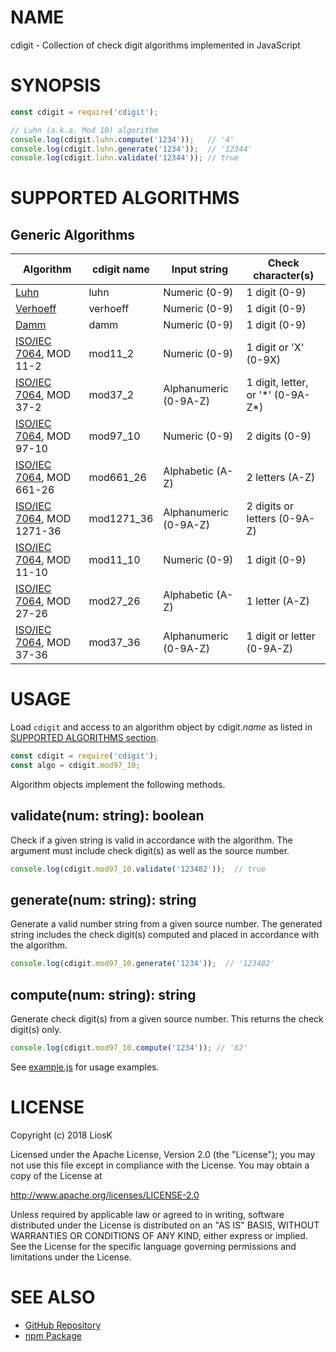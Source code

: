 # NAME

cdigit - Collection of check digit algorithms implemented in JavaScript


# SYNOPSIS

```javascript
const cdigit = require('cdigit');

// Luhn (a.k.a. Mod 10) algorithm
console.log(cdigit.luhn.compute('1234'));   // '4'
console.log(cdigit.luhn.generate('1234'));  // '12344'
console.log(cdigit.luhn.validate('12344')); // true
```


# SUPPORTED ALGORITHMS

## Generic Algorithms

| Algorithm                   | cdigit name | Input string          | Check character(s)                  |
|-----------------------------|-------------|-----------------------|-------------------------------------|
| [Luhn]                      | luhn        | Numeric (0-9)         | 1 digit (0-9)                       |
| [Verhoeff]                  | verhoeff    | Numeric (0-9)         | 1 digit (0-9)                       |
| [Damm]                      | damm        | Numeric (0-9)         | 1 digit (0-9)                       |
| [ISO/IEC 7064], MOD 11-2    | mod11_2     | Numeric (0-9)         | 1 digit or 'X' (0-9X)               |
| [ISO/IEC 7064], MOD 37-2    | mod37_2     | Alphanumeric (0-9A-Z) | 1 digit, letter, or '\*' (0-9A-Z\*) |
| [ISO/IEC 7064], MOD 97-10   | mod97_10    | Numeric (0-9)         | 2 digits (0-9)                      |
| [ISO/IEC 7064], MOD 661-26  | mod661_26   | Alphabetic (A-Z)      | 2 letters (A-Z)                     |
| [ISO/IEC 7064], MOD 1271-36 | mod1271_36  | Alphanumeric (0-9A-Z) | 2 digits or letters (0-9A-Z)        |
| [ISO/IEC 7064], MOD 11-10   | mod11_10    | Numeric (0-9)         | 1 digit (0-9)                       |
| [ISO/IEC 7064], MOD 27-26   | mod27_26    | Alphabetic (A-Z)      | 1 letter (A-Z)                      |
| [ISO/IEC 7064], MOD 37-36   | mod37_36    | Alphanumeric (0-9A-Z) | 1 digit or letter (0-9A-Z)          |

[Luhn]: https://en.wikipedia.org/wiki/Luhn_algorithm
[Verhoeff]: https://en.wikipedia.org/wiki/Verhoeff_algorithm
[Damm]: https://en.wikipedia.org/wiki/Damm_algorithm
[ISO/IEC 7064]: https://www.iso.org/standard/31531.html


# USAGE

Load `cdigit` and access to an algorithm object by cdigit.*name* as listed in
[SUPPORTED ALGORITHMS section](#supported-algorithms).

```javascript
const cdigit = require('cdigit');
const algo = cdigit.mod97_10;
```

Algorithm objects implement the following methods.

## validate(num: string): boolean

Check if a given string is valid in accordance with the algorithm. The argument
must include check digit(s) as well as the source number.

```javascript
console.log(cdigit.mod97_10.validate('123482'));  // true
```

## generate(num: string): string

Generate a valid number string from a given source number. The generated string
includes the check digit(s) computed and placed in accordance with the
algorithm.

```javascript
console.log(cdigit.mod97_10.generate('1234'));  // '123482'
```

## compute(num: string): string

Generate check digit(s) from a given source number. This returns the check
digit(s) only.

```javascript
console.log(cdigit.mod97_10.compute('1234')); // '82'
```

See [example.js](example.js) for usage examples.


# LICENSE

Copyright (c) 2018 LiosK

Licensed under the Apache License, Version 2.0 (the "License");
you may not use this file except in compliance with the License.
You may obtain a copy of the License at

http://www.apache.org/licenses/LICENSE-2.0

Unless required by applicable law or agreed to in writing, software
distributed under the License is distributed on an "AS IS" BASIS,
WITHOUT WARRANTIES OR CONDITIONS OF ANY KIND, either express or implied.
See the License for the specific language governing permissions and
limitations under the License.


# SEE ALSO

* [GitHub Repository](https://github.com/LiosK/cdigit)
* [npm Package](https://www.npmjs.com/package/cdigit)
